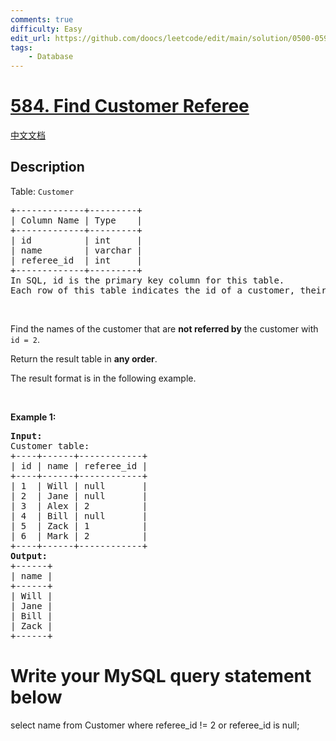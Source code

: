 ```yaml
---
comments: true
difficulty: Easy
edit_url: https://github.com/doocs/leetcode/edit/main/solution/0500-0599/0584.Find%20Customer%20Referee/README_EN.md
tags:
    - Database
---
```


<!-- problem:start -->

# [584. Find Customer Referee](https://leetcode.com/problems/find-customer-referee)

[中文文档](/solution/0500-0599/0584.Find%20Customer%20Referee/README.md)

## Description

<!-- description:start -->

<p>Table: <code>Customer</code></p>

<pre>
+-------------+---------+
| Column Name | Type    |
+-------------+---------+
| id          | int     |
| name        | varchar |
| referee_id  | int     |
+-------------+---------+
In SQL, id is the primary key column for this table.
Each row of this table indicates the id of a customer, their name, and the id of the customer who referred them.
</pre>

<p>&nbsp;</p>

<p>Find the names of the customer that are <strong>not referred by</strong> the customer with <code>id = 2</code>.</p>

<p>Return the result table in <strong>any order</strong>.</p>

<p>The result format is in the following example.</p>

<p>&nbsp;</p>
<p><strong class="example">Example 1:</strong></p>

<pre>
<strong>Input:</strong> 
Customer table:
+----+------+------------+
| id | name | referee_id |
+----+------+------------+
| 1  | Will | null       |
| 2  | Jane | null       |
| 3  | Alex | 2          |
| 4  | Bill | null       |
| 5  | Zack | 1          |
| 6  | Mark | 2          |
+----+------+------------+
<strong>Output:</strong> 
+------+
| name |
+------+
| Will |
| Jane |
| Bill |
| Zack |
+------+
</pre>

<!-- description:end -->

# Write your MySQL query statement below
select name from Customer where
referee_id != 2 or referee_id is null;